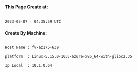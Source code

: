 
   
#### This Page Create at:

```bash

2023-05-07 - 04:35:59 UTC

```

#### Create By Machine:

```bash

Host Name : fv-az175-639

platform  : Linux-5.15.0-1036-azure-x86_64-with-glibc2.35

Ip Local  : 10.1.0.64

```

